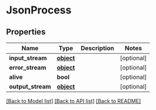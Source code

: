 # JsonProcess


## Properties
Name | Type | Description | Notes
------------ | ------------- | ------------- | -------------
**input_stream** | [**object**](.md) |  | [optional] 
**error_stream** | [**object**](.md) |  | [optional] 
**alive** | **bool** |  | [optional] 
**output_stream** | [**object**](.md) |  | [optional] 

[[Back to Model list]](../README.md#documentation-for-models) [[Back to API list]](../README.md#documentation-for-api-endpoints) [[Back to README]](../README.md)


